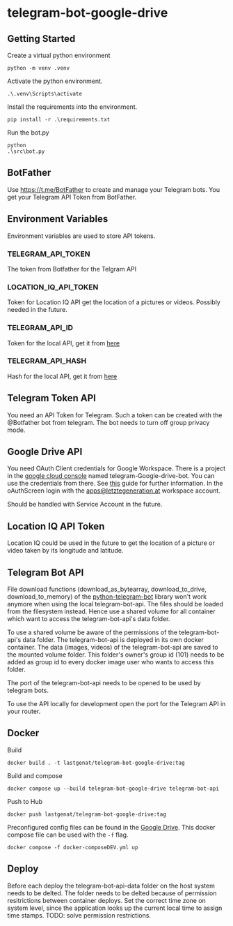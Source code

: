 ﻿# telegram-bot-google-drive

## Getting Started 

Create a virtual python environment

```console
python -m venv .venv
```

Activate the python environment. 

```console
.\.venv\Scripts\activate
```

Install the requirements into the environment.

```console
pip install -r .\requirements.txt
```

Run the bot.py

```console
python 
.\src\bot.py
```

## BotFather

Use <https://t.me/BotFather> to create and manage your Telegram bots.
You get your Telegram API Token from BotFather.

## Environment Variables

Environment variables are used to store API tokens.

### TELEGRAM_API_TOKEN 

The token from Botfather for the Telgram API

### LOCATION_IQ_API_TOKEN 

Token for Location IQ API get the location of a pictures or videos.
Possibly needed in the future.

### TELEGRAM_API_ID 

Token for the local API, get it from [here](https://core.telegram.org/api/obtaining_api_id)

### TELEGRAM_API_HASH

Hash for the local API, get it from [here](https://core.telegram.org/api/obtaining_api_id)

## Telegram Token API

You need an API Token for Telegram. Such a token can be created with the @Botfather bot from telegram. The bot needs to turn off group privacy mode.

## Google Drive API

You need OAuth Client credentials for Google Workspace. There is a project in the [google cloud console](https://console.cloud.google.com/) named telegram-Google-drive-bot. You can use the credentials from there. See [this](https://developers.google.com/drive/api/quickstart/python) guide for further information. In the oAuthScreen login with the apps@letztegeneration.at workspace account.

Should be handled with Service Account in the future.

## Location IQ API Token

Location IQ could be used in the future to get the location of a picture or video taken by its longitude and latitude.

## Telegram Bot API

File download functions (download_as_bytearray, download_to_drive, download_to_memory) of the [python-telegram-bot](https://docs.python-telegram-bot.org/en/stable/index.html) library won't work anymore when using the local telegram-bot-api. The files should be loaded from the filesystem instead. Hence use a shared volume for all container which want to access the telegram-bot-api's data folder.

To use a shared volume be aware of the permissions of the telegram-bot-api's data folder. The telegram-bot-api is deployed in its own docker container. The data (images, videos) of the telegram-bot-api are saved to the mounted volume folder. This folder's owner's group id (101) needs to be added as group id to every docker image user who wants to access this folder.

The port of the telegram-bot-api needs to be opened to be used by telegram bots.

To use the API locally for development open the port for the Telegram API in your router.

## Docker

Build

```console
docker build . -t lastgenat/telegram-bot-google-drive:tag
```

Build and compose

```console
docker compose up --build telegram-bot-google-drive telegram-bot-api
```

Push to Hub

```console
docker push lastgenat/telegram-bot-google-drive:tag
```

Preconfigured config files can be found in the [Google Drive](https://drive.google.com/drive/folders/1s0WdrocS--smVNOP8CWSjwzansrxmJ6J). This docker compose file can be used with the `-f` flag.

```console
docker compose -f docker-composeDEV.yml up
```

## Deploy

Before each deploy the telegram-bot-api-data folder on the host system needs to be delted. The folder needs to be delted because of permission resitrictions between container deploys. Set the correct time zone on system level, since the application looks up the current local time to assign time stamps. TODO: solve permission restrictions.